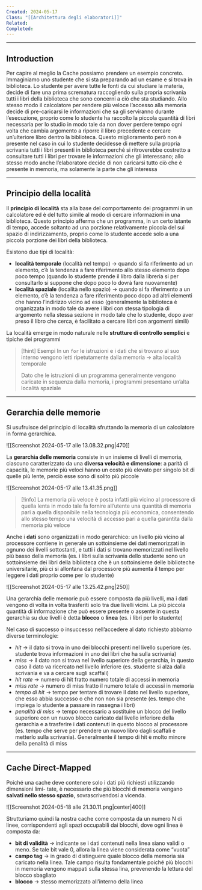 ```yaml
---
Created: 2024-05-17
Class: "[[Architettura degli elaboratori]]"
Related: 
Completed:
---
```

---
## Introduction
Per capire al meglio la Cache possiamo prendere un esempio concreto. Immaginiamo uno studente che si sta preparando ad un esame e si trova in biblioteca.
Lo studente per avere tutte le fonti da cui studiare la materia, decide di fare una prima scrematura raccogliendo sulla propria scrivania tutti i libri della biblioteca che sono concerni a ciò che sta studiando.
Allo stesso modo il calcolatore per rendere più veloce l’accesso alla memoria decide di pre-caricarsi le informazioni che sa gli serviranno durante l’esecuzione, proprio come lo studente ha raccolto la piccola quantità di libri necessaria per lo studio in modo tale da non dover perdere tempo ogni volta che cambia argomento a riporre il libro precedente e cercare un’ulteriore libro dentro la biblioteca.
Questo miglioramento però non è presente nel caso in cui lo studente decidesse di mettere sulla propria scrivania tutti i libri presenti in biblioteca perché si ritroverebbe costretto a consultare tutti i libri per trovare le informazioni che gli interessano; allo stesso modo anche l’elaboratore decide di non caricarsi tutto ciò che è presente in memoria, ma solamente la parte che gli interessa

---
## Principio della località
Il **principio di località** sta alla base del comportamento dei programmi in un calcolatore ed è del tutto simile al modo di cercare informazioni in una biblioteca. Questo principio afferma che un programma, in un certo istante di tempo, accede soltanto ad una porzione relativamente piccola del sui spazio di indirizzamento, proprio come lo studente accede solo a una piccola porzione dei libri della biblioteca.

Esistono due tipi di località:
- **località temporale** (località nel tempo) → quando si fa riferimento ad  un elemento, c’è la tendenza a fare riferimento allo stesso elemento dopo poco tempo (quando lo studente prende il libro dalla libreria si per consultarlo si suppone che dopo poco lo dovrà fare nuovamente)
- **località spaziale** (località nello spazio) → quando si fa riferimento a un elemento, c’è la tendenza a fare riferimento poco dopo ad altri elementi che hanno l’indirizzo vicino ad esso (generalmente la biblioteca è organizzata in modo tale da avere i libri con stessa tipologia di argomento nella stessa sezione in modo tale che lo studente, dopo aver preso il libro che cerca, è facilitato a cercare libri con argomenti simili)

La località emerge in modo naturale nelle **strutture di controllo semplici** e tipiche dei programmi

>[!hint] Esempi
>In un `for` le istruzioni e i dati che si trovano al suo interno vengono letti ripetutamente dalla memoria → alta località temporale
>
>Dato che le istruzioni di un programma generalmente vengono caricate in sequenza dalla memoria, i programmi presentano un’alta località spaziale

---
## Gerarchia delle memorie
Si usufruisce del principio di località sfruttando la memoria di un calcolatore in forma gerarchica.

![[Screenshot 2024-05-17 alle 13.08.32.png|470]]

La **gerarchia delle memoria** consiste in un insieme di livelli di memoria, ciascuno caratterizzato da una **diversa velocità e dimensione**: a parità di capacità, le memorie più veloci hanno un costo più elevato per singolo bit di quelle più lente, perciò esse sono di solito più piccole

![[Screenshot 2024-05-17 alle 13.41.35.png]]

> [!info]
> La memoria più veloce è posta infatti più vicino al processore di quella lenta in modo tale fa fornire all’utente una quantità di memoria pari a quella disponibile nella tecnologia più economica, consentendo allo stesso tempo una velocità di accesso pari a quella garantita dalla memoria più veloce

Anche i **dati** sono organizzati in modo gerarchico: un livello più vicino al processore contiene in generale un sottoinsieme dei dati memorizzati in ognuno dei livelli sottostanti, e tutti i dati si trovano memorizzati nel livello più basso della memoria (es. i libri sulla scrivania dello studente sono un sottoinsieme dei libri della biblioteca che è un sottoinsieme delle biblioteche universitarie, più ci si allontana dal processore più aumenta il tempo per leggere i dati proprio come per lo studente)

![[Screenshot 2024-05-17 alle 13.25.42.png|250]]

Una gerarchia delle memorie può essere composta da più livelli, ma i dati vengono di volta in volta trasferiti solo tra due livelli vicini.
La più piccola quantità di informazione che può essere presente o assente in questa gerarchia su due livelli è detta **blocco** o **linea** (es. i libri per lo studente)

Nel caso di successo o insuccesso nell’accedere al dato richiesto abbiamo diverse terminologie:
- *hit* → il dato si trova in uno dei blocchi presenti nel livello superiore (es. studente trova informazioni in uno dei libri che ha sulla scrivania)
- *miss* → il dato non si trova nel livello superiore della gerarchia, in questo caso il dato va ricercato nel livello inferiore (es. studente si alza dalla scrivania e va a cercare sugli scaffali)
- *hit rate* → numero di hit fratto numero totale di accessi in memoria
- *miss rate* → numero di miss fratto il numero totale di accessi in memoria
- *tempo di hit* → tempo per tentare di trovare il dato nel livello superiore, che esso abbia successo o che non non sia presente (es. tempo che impiega lo studente a passare in rassegna i libri)
- *penalità di miss* → tempo necessario a sostituire un blocco del livello superiore con un nuovo blocco caricato dal livello inferiore della gerarchia e a trasferire i dati contenuti in questo blocco al processore (es. tempo che serve per prendere un nuovo libro dagli scaffali e metterlo sulla scrivania). Generalmente il tempo di hit è molto minore della penalità di miss

---
## Cache Direct-Mapped
Poiché una cache deve contenere solo i dati più richiesti utilizzando dimensioni limi- tate, è necessario che più blocchi di memoria vengano **salvati nello stesso spazio**, sovrascrivendosi a vicenda.

![[Screenshot 2024-05-18 alle 21.30.11.png|center|400]]

Strutturiamo quindi la nostra cache come composta da un numero N di linee, corrispondenti agli spazi occupabili dai blocchi, dove ogni linea è composta da:
- **bit di validità** → indicante se i dati contenuti nella linea siano validi o meno. Se tale bit vale 0, allora la linea viene considerata come “vuota”
- **campo tag** → in grado di distinguere quale blocco della memoria sia caricato nella linea. Tale campo risulta fondamentale poiché più blocchi in memoria vengono mappati sulla stessa lina, prevenendo la lettura del blocco sbagliato
- **blocco** → stesso memorizzato all’interno della linea
